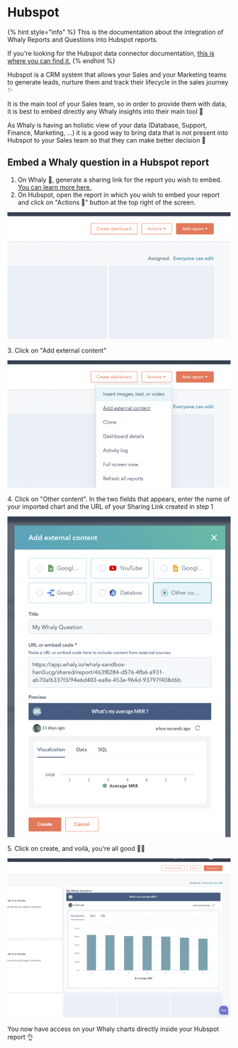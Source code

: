 # Hubspot

{% hint style="info" %}
This is the documentation about the integration of Whaly Reports and Questions into Hubspot reports.

If you're looking for the Hubspot data connector documentation, [this is where you can find it.](../../sources/source-catalog/sales/hubspot.md)
{% endhint %}

Hubspot is a CRM system that allows your Sales and your Marketing teams to generate leads, nurture them and track their lifecycle in the sales journey ✨

It is the main tool of your Sales team, so in order to provide them with data, it is best to embed directly any Whaly insights into their main tool 🤗

As Whaly is having an holistic view of your data (Database, Support, Finance, Marketing, ...) it is a good way to bring data that is not present into Hubspot to your Sales team so that they can make better decision 🎉

## Embed a Whaly question in a Hubspot report

1. On Whaly 🐳, generate a sharing link for the report you wish to embed. [You can learn more here.](../../workspace/sharing-and-collaboration/share-a-report-by-link.md)
2. On Hubspot, open the report in which you wish to embed your report and click on "Actions 🔽" button at the top right of the screen.

![](<../../.gitbook/assets/image (192).png>)

3\. Click on "Add external content"

![](<../../.gitbook/assets/image (219) (1).png>)

4\. Click on "Other content". In the two fields that appears, enter the name of your imported chart and the URL of your Sharing Link created in step 1

![](<../../.gitbook/assets/image (178).png>)

5\. Click on create, and voilà, you're all good :tada:🤩

![](<../../.gitbook/assets/image (198).png>)

You now have access on your Whaly charts directly inside your Hubspot report 👌&#x20;
